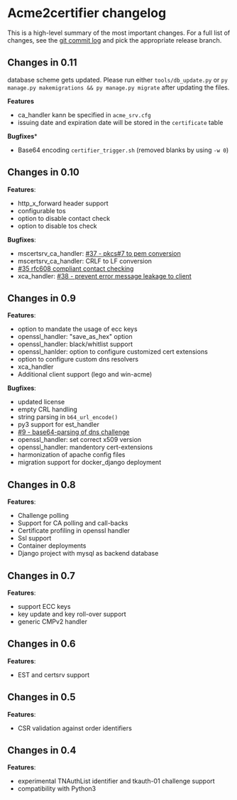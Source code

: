 # Acme2certifier changelog

This is a high-level summary of the most important changes. For a full list of changes, see the [git commit log](https://github.com/grindsa/acme2certifier/commits) and pick the appropriate release branch.

## Changes in 0.11

database scheme gets updated. Please run either `tools/db_update.py` or `py manage.py makemigrations && py manage.py migrate` after updating the files.

**Features**
- ca_handler kann be specified in `acme_srv.cfg`
- issuing date and expiration date will be stored in the `certificate` table

**Bugfixes***
- Base64 encoding `certifier_trigger.sh` (removed blanks by using `-w 0`)


## Changes in 0.10

**Features**:
- http_x_forward header support
- configurable tos
- option to disable contact check
- option to disable tos check

**Bugfixes**:
- mscertsrv_ca_handler: [#37 - pkcs#7 to pem conversion](https://github.com/grindsa/acme2certifier/issues/37)
- mscertsrv_ca_handler: CRLF to LF conversion
- [#35 rfc608  compliant contact checking](https://github.com/grindsa/acme2certifier/issues/35)
- xca_handler: [#38 - prevent error message leakage to client](https://github.com/grindsa/acme2certifier/issues/38)

## Changes in 0.9

**Features**:
- option to mandate the usage of ecc keys
- openssl_handler: "save_as_hex" option
- openssl_handler: black/whitlist support
- openssl_hanlder: option to configure customized cert extensions
- option to configure custom dns resolvers
- xca_handler
- Additional client support (lego and win-acme)

**Bugfixes**:
- updated license
- empty CRL handling
- string parsing in `b64_url_encode()`
- py3 support for est_handler
- [#9 - base64-parsing of dns challenge](https://github.com/grindsa/acme2certifier/issues/9)
- openssl_handler: set correct x509 version
- openssl_handler: mandentory cert-extensions
- harmonization of apache config files
- migration support for docker_django deployment

## Changes in 0.8

**Features**:
- Challenge polling
- Support for CA polling and call-backs
- Certificate profiling in openssl handler
- Ssl support
- Container deployments
- Django project with mysql as backend database

## Changes in 0.7

**Features**:
- support ECC keys
- key update and key roll-over support
- generic CMPv2 handler


## Changes in 0.6

**Features**:
- EST and certsrv support

## Changes in 0.5

**Features**:
- CSR validation against order identifiers

## Changes in 0.4

**Features**:
- experimental TNAuthList identifier and tkauth-01 challenge support
- compatibility with Python3
